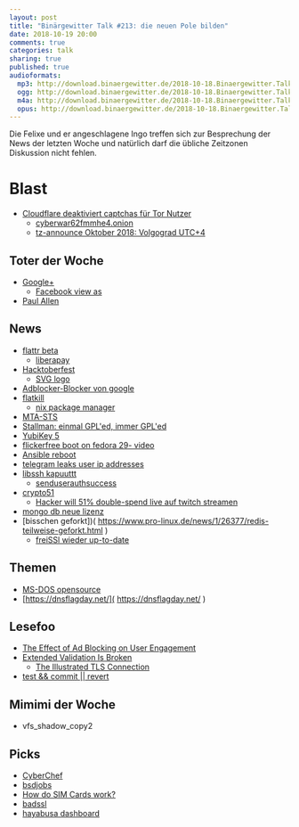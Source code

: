 ```yaml
---
layout: post
title: "Binärgewitter Talk #213: die neuen Pole bilden"
date: 2018-10-19 20:00
comments: true
categories: talk
sharing: true
published: true
audioformats:
  mp3: http://download.binaergewitter.de/2018-10-18.Binaergewitter.Talk.213.mp3
  ogg: http://download.binaergewitter.de/2018-10-18.Binaergewitter.Talk.213.ogg
  m4a: http://download.binaergewitter.de/2018-10-18.Binaergewitter.Talk.213.m4a
  opus: http://download.binaergewitter.de/2018-10-18.Binaergewitter.Talk.213.opus
---
```

Die Felixe und er angeschlagene Ingo treffen sich zur Besprechung der News der letzten Woche und natürlich darf die übliche Zeitzonen Diskussion nicht fehlen. 

# Blast
- [Cloudflare deaktiviert captchas für Tor Nutzer]( https://it.slashdot.org/story/18/09/20/158220/cloudflare-ends-captchas-for-tor-users )
  - [cyberwar62fmmhe4.onion]( http://cyberwar62fmmhe4.onion )
  - [tz-announce Oktober 2018: Volgograd UTC+4]( https://mm.icann.org/pipermail/tz-announce/2018-October/000051.html )

## Toter der Woche
- [Google+]( https://www.engadget.com/2018/10/08/google-shutting-down-google-plus/ )
  * [Facebook view as]( https://krebsonsecurity.com/2018/09/facebook-security-bug-affects-90m-users/ )
- [Paul Allen]( https://www.golem.de/news/paul-allen-microsoft-mitgruender-gestorben-1810-137133.html )

## News
- [flattr beta]( https://flattr.com/podcast/binrgewitter )
  * [liberapay]( https://medium.com/liberapay-blog/liberapay-status-update-a76403f4e0 )
- [Hacktoberfest]( https://blog.github.com/2018-09-24-hacktoberfest-is-back-and-celebrating-its-fifth-year/ )
  * [SVG logo]( https://github.com/Binaergewitter/serious-bg/commit/186faa4e6206fc4257d00ca008ed554ba7837fce )
- [Adblocker-Blocker von google]( https://fundingchoices.google.com/start/ )
- [flatkill]( http://flatkill.org/ )
  - [nix package manager]( https://en.wikipedia.org/wiki/Nix_package_manager )
- [MTA-STS]( https://tools.ietf.org/html/rfc8461 )
- [Stallman: einmal GPL'ed, immer GPL'ed]( https://news.slashdot.org/story/18/09/29/055210/richard-stallman-says-linux-code-contributions-cant-be-rescinded )
- [YubiKey 5]( https://www.yubico.com/2018/09/introducing-the-yubikey-5-series-with-new-nfc-and-fido2-passwordless-features/ )
- [flickerfree boot on fedora 29]( https://hansdegoede.livejournal.com/19224.html )[- video]( 
https://fedorapeople.org/~jwrdegoede/flickerfree-videos/workstation-normal.webm )
- [Ansible reboot]( https://www.cyberciti.biz/faq/ansible-reboot-linux-machine-or-server-with-playbooks/ )
- [telegram leaks user ip addresses]( https://www.securityweek.com/telegram-leaks-user-ip-addresses )
- [libssh kapuuttt]( https://github.com/blacknbunny/libSSH-Authentication-Bypass/ )
  - [senduserauthsuccess]( https://github.com/blacknbunny/libSSH-Authentication-Bypass/blob/master/libsshauthbypass.py#L26 )
- [crypto51]( https://www.crypto51.app/about.html# )
  - [Hacker will 51% double-spend live auf twitch streamen]( https://bitcoinist.com/51-attack-planned-for-einsteineum/ )
- [mongo db neue lizenz](https://www.pro-linux.de/news/1/26404/mongodb-%C3%A4ndert-seine-open-source-lizenz.html )
- [bisschen geforkt])( https://www.pro-linux.de/news/1/26377/redis-teilweise-geforkt.html )
  - [freiSSl wieder up-to-date]( https://github.com/makefu/freiSSl/pull/1 )

## Themen
- [MS-DOS opensource]( https://github.com/Microsoft/MS-DOS )
- [https://dnsflagday.net/]( https://dnsflagday.net/ )

## Lesefoo
- [The Effect of Ad Blocking on User Engagement]( https://research.mozilla.org/files/2018/04/The-Effect-of-Ad-Blocking-on-User-Engagement-with-the-Web.pdf )
- [Extended Validation Is Broken]( https://stripe.ian.sh/ )
    * [The Illustrated TLS Connection]( https://tls.ulfheim.net/ )
- [test && commit || revert]( https://medium.com/@kentbeck_7670/test-commit-revert-870bbd756864 )

## Mimimi der Woche
- vfs_shadow_copy2

## Picks
- [CyberChef]( https://gchq.github.io/CyberChef/ ) 
- [bsdjobs]( https://www.bsdjobs.com/ )
- [How do SIM Cards work?]( https://www.youtube.com/watch?v=iJFnYBJJiuQ )
- [badssl]( https://badssl.com/dashboard/ )
- [hayabusa dashboard]( http://haya2now.jp/en.html )


